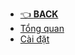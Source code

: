 - [👈 **BACK**](/ "Reserve Proxy")
- [Tổng quan](/devops/reserve-proxy/overview "Tổng quan hoạt động Reserve Proxy")
- [Cài đặt](/devops/reserve-proxy/setup "Cài đặt Reserve Proxy")